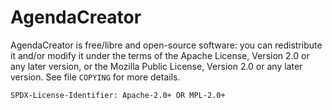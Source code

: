 # AgendaCreator

AgendaCreator is free/libre and open-source software: you can redistribute it
and/or modify it under the terms of the Apache License, Version 2.0 or any
later version, or the Mozilla Public License, Version 2.0 or any later version.
See file `COPYING` for more details.

`SPDX-License-Identifier: Apache-2.0+ OR MPL-2.0+`
